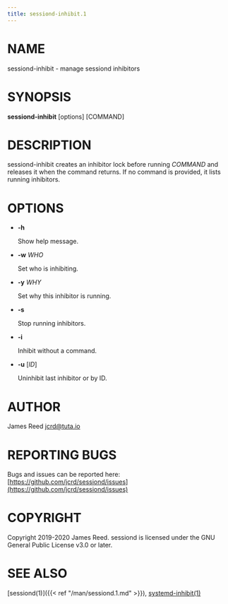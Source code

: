 ```yaml
---
title: sessiond-inhibit.1
---
```


# NAME

sessiond-inhibit - manage sessiond inhibitors

# SYNOPSIS

**sessiond-inhibit** \[options\] \[COMMAND\]

# DESCRIPTION

sessiond-inhibit creates an inhibitor lock before running _COMMAND_ and
releases it when the command returns.
If no command is provided, it lists running inhibitors.

# OPTIONS

- **-h**

    Show help message.

- **-w** _WHO_

    Set who is inhibiting.

- **-y** _WHY_

    Set why this inhibitor is running.

- **-s**

    Stop running inhibitors.

- **-i**

    Inhibit without a command.

- **-u** \[_ID_\]

    Uninhibit last inhibitor or by ID.

# AUTHOR

James Reed <jcrd@tuta.io>

# REPORTING BUGS

Bugs and issues can be reported here: [https://github.com/jcrd/sessiond/issues](https://github.com/jcrd/sessiond/issues)

# COPYRIGHT

Copyright 2019-2020 James Reed. sessiond is licensed under the
GNU General Public License v3.0 or later.

# SEE ALSO

[sessiond(1)]({{< ref "/man/sessiond.1.md" >}}), [systemd-inhibit(1)](https://www.commandlinux.com/man-page/man1/systemd-inhibit.1.html)
